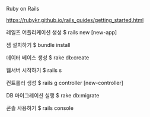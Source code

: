 Ruby on Rails

https://rubykr.github.io/rails_guides/getting_started.html


레일즈 어플리케이션 생성
$ rails new [new-app]


젬 설치하기
$ bundle install


데이터 베이스 생성
$ rake db:create


웹서버 시작하기
$ rails s


컨트롤러 생성
$ rails g controller [new-controller]


DB 마이그레이션 실행
$ rake db:migrate


콘솔 사용하기
$ rails console
